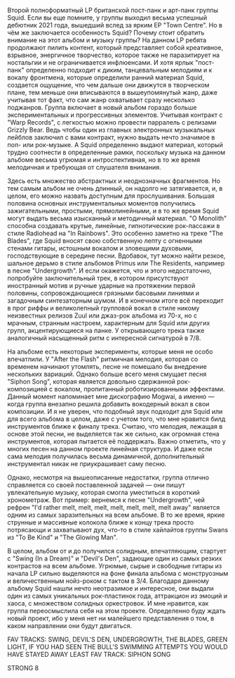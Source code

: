 Второй полноформатный LP британской пост-панк и арт-панк группы Squid. Если вы еще помните, у группы выходил весьма успешный дебютник 2021 года, вышедший вслед за ярким EP "Town Centre". Но в чём же заключается особенность Squid? Почему стоит обратить внимание на этот альбом и музыку группы? На данном LP ребята продолжают пилить контент, который представляет собой креативное, взрывное, энергичное творчество, которое также не паразитирует на ностальгии и не ограничивается инфлюенсами. И хотя ярлык "пост-панк" определенно подходит к диким, танцевальным мелодиям и к вокалу фронтмена, которые определили ранний материал Squid, создается ощущение, что чем дальше они движутся в творческом плане, тем меньше они вписываются в вышеупомянутый жанр, даже учитывая тот факт, что сам жанр охватывает сразу несколько поджанров. Группа включает в новый альбом гораздо больше экспериментальных и прогрессивных элементов. Учитывая контракт с "Warp Records", с легкостью можно провести парралель с релизами Grizzly Bear. Ведь чтобы один из главных электронных музыкальных лейблов заключил с вами контракт, нужно выдать нечто значимое в поп- или рок-музыке. А Squid определенно выдают материал, который трудно соотнести в определенные рамки, поскольку музыка на данном альбоме весьма угрюмая и интроспективная, но в то же время мелодичная и требующая от слушателя внимания.

Здесь есть множество абстрактных и неоднозначных фрагментов. Но тем самым альбом не очень длинный, он надолго не затягивается, и, в целом, его можно назвать доступным для прослушивания. Большая половина основных инструментальных моментов получились зажигательными, простыми, прямолинейными, и в то же время Squid могут выдать весьма изысканный и методичный материал. "O Monolith" способна создавать крутые, линейные, гипнотические рок-пассажи в стиле Radiohead на "In Rainbows". Это особенно заметно на треке "The Blades", где Squid вносят свою собственную лепту с огненными стенами гитары, истошным вокалом и зловещими духовыми, господствующие в середине песни. Вдобавок, тут можно найти резкое, шальное дерьмо в стиле альбомов Primus или The Residents, например в песне "Undergrowth". И если окажется, что и этого недостаточно, попробуйте заключительный трек, в котором присутствуют иностранный мотив и ручные ударные на протяжении первой половины, сопровождающиеся грязными басовыми линиями и загадочным синтезаторным шумом. И в конечном итоге всё переходит в прог риффы и великолепный групповой вокал в стиле никому неизвестных релизов Zuul или джаз-рок альбома из 70-х, но с мрачным, странным настроем, характерным для Squid или других групп, акцентирующиеся на панке. У открывающего трека также аналогичный насыщенный ритм с интересной сигнатурой в 7/8.

На альбоме есть некоторые эксперименты, которые меня не особо впечатлили. У "After the Flash" ритмичная мелодия, которая со временем начинают утомлять, песне не помешало бы внедрение нескольких вариаций. Однако больше всего меня смущает песня "Siphon Song", которая является довольно сдержанной рок-композицией с вокалом, пропитанный роботизированными эффектами. Данный момент напоминает мне дискографию Mogwai, а именно — когда группа внезапно решила добавить вокодерный вокал в свои композиции. И я не уверен, что подобный звук подходит для Squid или для всего альбома в целом, даже с учетом того, что мне нравится билд инструментов ближе к финалу трека. Считаю, что мелодия, лежащая в основе этой песни, не выделяется так же сильно, как огромная стена инструментов, которая пытается её поддержать. Важно отметить, что у многих песен на данном проекте линейная структура. И даже если сама мелодия получилась весьма динамичной, дополнительный инструментал никак не приукрашивает саму песню.

Однако, несмотря на вышеописанные недостатки, группа отлично справляется со своей поставленной задачей — они пишут увлекательную музыку, которая смогла уместиться в короткий хронометраж. Вот пример: вернемся к песне "Undergrowth", чей рефрен "I'd rather melt, melt, melt, melt, melt, melt, melt away" является одним из самых заразительных на всем альбоме. В то же время, яркие струнные и массивные колокола ближе к концу трека просто потрясающи и захватывают дух, что-то в стиле хайлайтов группы Swans из "To Be Kind" и "The Glowing Man".

В целом, альбом от и до получился солидным, впечатляющим, стартует с "Swing (In a Dream)" и "Devil's Den", задающие один из самых резких контрастов на всем альбоме. Угрюмые, сырые и свободные гитары из начала LP сильно выделяются на фоне финала альбома с монструозным и величественным нойз-роком с тактом в 3/4. Благодаря данному альбому Squid нашли нечто неотразимое и интересное, они выдали один из самых уникальных рок-пластинок года, аттракцион из эмоций и хаоса, с множеством солидных оркестровок. И мне нравится, как группа переосмыслила себя на этом проекте. Определенно буду ждать новый проект, ибо у меня нет ни малейшего представления о том, в каком направлении они будут двигаться.

FAV TRACKS: SWING, DEVIL'S DEN, UNDERGROWTH, THE BLADES, GREEN LIGHT, IF YOU HAD SEEN THE BULL'S SWIMMING ATTEMPTS YOU WOULD HAVE STAYED AWAY
LEAST FAV TRACK: SIPHON SONG

STRONG 8
